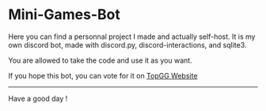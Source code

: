 # Mini-Games-Bot

Here you can find a personnal project I made and actually self-host. It is my own discord bot, made with discord.py, discord-interactions, and sqlite3.

You are allowed to take the code and use it as you want.

If you hope this bot, you can vote for it on [TopGG Website](https://top.gg/bot/781280845042155530)

---

Have a good day !
